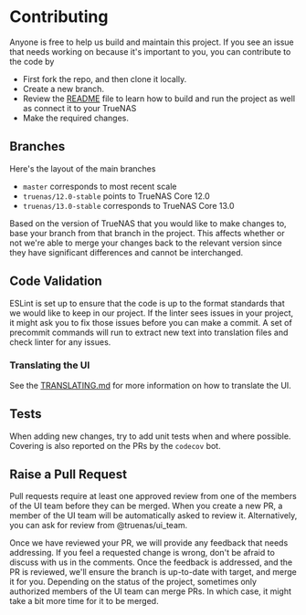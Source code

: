 # Contributing

Anyone is free to help us build and maintain this project. If you see an issue that needs working on because it's important to you, you can contribute to the code by
- First fork the repo, and then clone it locally.
- Create a new branch.
- Review the [README](https://github.com/truenas/webui/blob/master/README.md) file to learn how to build and run the project as well as connect it to your TrueNAS
- Make the required changes.

## Branches

Here's the layout of the main branches

- `master` corresponds to most recent scale
- `truenas/12.0-stable` points to TrueNAS Core 12.0
- `truenas/13.0-stable` corresponds to TrueNAS Core 13.0

Based on the version of TrueNAS that you would like to make changes to, base your branch from that branch in the project. This affects whether or not we're able to merge your changes back to the relevant version since they have significant differences and cannot be interchanged.

## Code Validation

ESLint is set up to ensure that the code is up to the format standards that we would like to keep in our project. If the linter sees issues in your project, it might ask you to fix those issues before you can make a commit. A set of precommit commands will run to extract new text into translation files and check linter for any issues.

### Translating the UI

See the [TRANSLATING.md](https://github.com/truenas/webui/blob/master/TRANSLATING.md) for more information on how to translate the UI.

## Tests

When adding new changes, try to add unit tests when and where possible. Covering is also reported on the PRs by the `codecov` bot.

## Raise a Pull Request

Pull requests require at least one approved review from one of the members of the UI team before they can be merged. When you create a new PR, a member of the UI team will be automatically asked to review it. Alternatively, you can ask for review from @truenas/ui_team.

Once we have reviewed your PR, we will provide any feedback that needs addressing. If you feel a requested change is wrong, don't be afraid to discuss with us in the comments. Once the feedback is addressed, and the PR is reviewed, we'll ensure the branch is up-to-date with target, and merge it for you. Depending on the status of the project, sometimes only authorized members of the UI team can merge PRs. In which case, it might take a bit more time for it to be merged.
